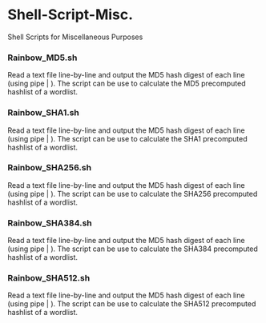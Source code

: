# Shell-Script-Misc.
Shell Scripts for Miscellaneous Purposes

### Rainbow_MD5.sh
Read a text file line-by-line and output the MD5 hash digest of each line (using pipe | ). The script can be use to calculate the MD5 precomputed hashlist of a wordlist.

### Rainbow_SHA1.sh
Read a text file line-by-line and output the MD5 hash digest of each line (using pipe | ). The script can be use to calculate the SHA1 precomputed hashlist of a wordlist.

### Rainbow_SHA256.sh
Read a text file line-by-line and output the MD5 hash digest of each line (using pipe | ). The script can be use to calculate the SHA256 precomputed hashlist of a wordlist.

### Rainbow_SHA384.sh
Read a text file line-by-line and output the MD5 hash digest of each line (using pipe | ). The script can be use to calculate the SHA384 precomputed hashlist of a wordlist.

### Rainbow_SHA512.sh
Read a text file line-by-line and output the MD5 hash digest of each line (using pipe | ). The script can be use to calculate the SHA512 precomputed hashlist of a wordlist.
